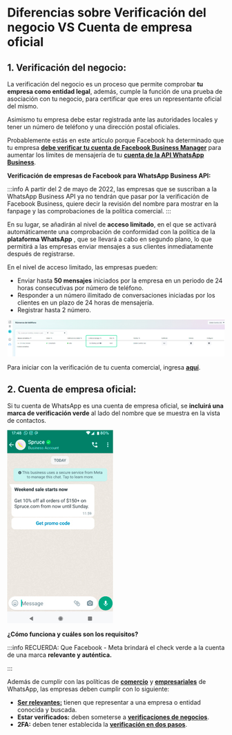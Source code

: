# Diferencias sobre Verificación del negocio VS Cuenta de empresa oficial

   ## 1. Verificación del negocio:
La verificación del negocio es un proceso que permite comprobar **tu empresa como entidad legal**, además, cumple la función de una prueba de asociación con tu negocio, para certificar que eres un representante oficial del mismo.

Asimismo tu empresa debe estar registrada ante las autoridades locales y tener un número de teléfono y una dirección postal oficiales.

Probablemente estás en este artículo porque Facebook ha determinado que tu empresa **[debe verificar tu cuenta de Facebook Business Manager](https://www.facebook.com/business/help/2058515294227817?id=180505742745347)** para aumentar los límites de mensajería de tu **[cuenta de la API WhatsApp Business](https://buho.la/ayuda/productos/chat-buho/que-es-whatsapp-api-precios-y-requisitos)**.

**Verificación de empresas de Facebook para WhatsApp Business API:**

:::info
A partir del 2 de mayo de 2022, las empresas que se suscriban a la WhatsApp Business API ya no tendrán que pasar por la verificación de Facebook Business, quiere decir la revisión del nombre para mostrar en la fanpage y las comprobaciones de la política comercial.
:::

En su lugar, se añadirán al nivel de **acceso limitado**, en el que se activará automáticamente una comprobación de conformidad con la política de la **plataforma WhatsApp** , que se llevará a cabo en segundo plano, lo que permitirá a las empresas enviar mensajes a sus clientes inmediatamente después de registrarse.

En el nivel de acceso limitado, las empresas pueden:

* Enviar hasta **50 mensajes** iniciados por la empresa en un periodo de 24 horas consecutivas por número de teléfono.
* Responder a un número ilimitado de conversaciones iniciadas por los clientes en un plazo de 24 horas de mensajería.
* Registrar hasta 2 número.

![Alt text](img/verificacionvs_01.jpg)

Para iniciar con la verificación de tu cuenta comercial, ingresa **[aquí](/docs/whatsapp-api-facebook/Pasos-para-la-verificaci%C3%B3n-del-negocio-y-requisitos.md)**.

## 2.  Cuenta de empresa oficial:
Si tu cuenta de WhatsApp es una cuenta de empresa oficial, se **incluirá una marca de verificación verde** al lado del nombre que se muestra en la vista de contactos.

![Alt text](img/verificacionvs_02.jpg)

**¿Cómo funciona y cuáles son los requisitos?**

:::info RECUERDA:
Que Facebook - Meta brindará el check verde a la cuenta de una marca **relevante y auténtica.**

:::

 Además de cumplir con las políticas de **[comercio](https://l.facebook.com/l.php?u=https%3A%2F%2Fwww.whatsapp.com%2Flegal%2Fcommerce-policy%2F&h=AT1g5D-lm4zr5y8_6xyZ5O8unl8AS90Jb6EvY0HJCMsZujH3SrKcBXGeY313Ez_P_RmLwMKSoCxLof_t2difQ6XzrC_Cz0Ihttjuorfm3AMHPIXmTy-oO8RrMF-BvDuti6rkx6AkMK--SdxVJWFpiQ)** y **[empresariales](https://l.facebook.com/l.php?u=https%3A%2F%2Fwww.whatsapp.com%2Flegal%2Fbusiness-policy&h=AT3EXrfk309CoLe-DIwGnDfdOVM6BmXFtlP8h-_g00T92V6TSf8iukBBWx2ShEepkLjfozAfN0zHnFe70tWA4_ii9F3myLdn-XZPFG9UB_A9wSz23VDh5BAgvqh2hZx3VoC7INNgpqhe-K7si9YuloDNs-ie6DrrLYw)** de WhatsApp, las empresas deben cumplir con lo siguiente:

* **[Ser relevantes:](https://developers.facebook.com/docs/whatsapp/overview/business-accounts/#notability)** tienen que representar a una empresa o entidad conocida y buscada.
* **Estar verificados:** deben someterse a **[verificaciones de negocios](https://www.facebook.com/business/help/2058515294227817?id=180505742745347)**.
* **2FA:** deben tener establecida la **[verificación en dos pasos](https://developers.facebook.com/docs/whatsapp/api/settings/two-step-verification)**.



